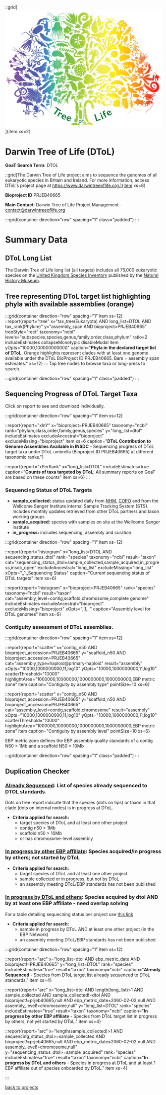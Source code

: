 ::grid[![GoaT](/static/images/tol_logo_words.png)]{item xs=2}

# Darwin Tree of Life (DToL)
**GoaT Search Term:** DTOL

::grid[The Darwin Tree of Life project aims to sequence the genomes of all eukaryotic species in Britain and Ireland. For more information, access DToL's project page at https://www.darwintreeoflife.org.]{item xs=8}

**Bioproject ID** PRJEB40665

**Main Contact**: Darwin Tree of Life Project Management - contact@darwintreeoflife.org

:::grid{container direction="row" spacing="1" class="padded"}
:::

# Summary Data
## DToL Long List

The Darwin Tree of Life long list (all targets) includes all 75,000 eukaryotic species on the [United Kingdom Species Inventory](https://www.gbif.org/dataset/dbaa27eb-29e7-4cbb-8eab-3f689cfce116) published by the [Natural History Museum](https://www.nhm.ac.uk/our-science/data/uk-species.html).

## Tree representing DToL target list highlighting phyla with available assemblies (orange)

:::grid{container direction="row" spacing="1" item xs=12}
::report{report="tree" x="tax_tree(Eukaryota) AND long_list=DTOL AND tax_rank(Phylum)" y="assembly_span AND bioproject=PRJEB40665" treeStyle="rect" taxonomy="ncbi" levels="subspecies,species,genus,family,order,class,phylum" ratio=2 includeEstimates collapseMonotypic disableModal item yOpts="10000,100000000000" caption="**Phyla in the declared target list of DToL.** Orange highlights represent clades with at least one genome available under the DToL BioProject ID PRJEB40665. Bars = assembly span estimates." xs=12}
:::
Tap tree nodes to browse taxa or long-press to search.

:::grid{container direction="row" spacing="1" class="padded"}
:::

## Sequencing Progress of DToL Target Taxa

Click on report to see and download individually.

:::grid{container direction="row" spacing="1" item xs=12}

::report{report="xInY" x="bioproject=PRJEB40665" taxonomy="ncbi" rank="phylum,class,order,family,genus,species" y="long_list=dtol" includeEstimates excludeAncestral="bioproject" excludeMissing="bioproject" item xs=6 caption="**DToL Contribution to Genome Assemblies Available in INSDC**  - Sequencing progress of DToL target taxa under DToL umbrella (Bioproject ID PRJEB40665)  at different taxonomic ranks."}

::report{report="xPerRank" x="long_list=DTOL" includeEstimates=true caption="**Counts of taxa targeted by DToL**: All summary reports on GoaT are based on these counts" item xs=6}
:::

### Sequencing Status of DToL Targets

* **sample_collected:** status updated daily from [NHM](https://data.nhm.ac.uk/), [COPO](https://copo-project.org) and from the Wellcome Sanger Institute internal Sample Tracking System (STS). Includes monthly updates retrieved from other DToL partners and taxon working groups
* **sample_acquired:** species with samples on site at the Wellcome Sanger Institute
* **in_progress:** includes sequencing, assembly and curation

:::grid{container direction="row" spacing="1" item xs=12}

::report{report="histogram" x="long_list=DTOL AND sequencing_status_dtol" rank="species" taxonomy="ncbi" result="taxon" cat="sequencing_status_dtol=sample_collected,sample_acquired,in_progress,insdc_open" excludeAncestral="long_list" excludeMissing="long_list" xOpts=",,1,,Sequencing Status" caption="Current sequencing status of DToL targets" item xs=6}

::report{report="histogram" x="bioproject=PRJEB40665" rank="species" taxonomy="ncbi" result="taxon" cat="assembly_level=contig,scaffold,chromosome,complete genome" includeEstimates excludeAncestral="bioproject" excludeMissing="bioproject" xOpts=",,1,, " caption="Assembly level for DToL genomes" item xs=6}

### Contiguity assessment of DToL assemblies. 

:::grid{container direction="row" spacing="1" item xs=12}

::report{report="scatter" x="contig_n50 AND bioproject_accession=PRJEB40665" y="scaffold_n50 AND bioproject_accession=PRJEB40665" cat="assembly_type=haploid@primary-haploid" result="assembly" xOpts="10000,1000000000,11,log10" yOpts="10000,1000000000,11,log10" scatterThreshold="10000" highlightArea="1000000,10000000,1000000000,1000000000,EBP metric zone" item caption="Contiguity by assembly type" pointSize=10 xs=6}

::report{report="scatter" x="contig_n50 AND bioproject_accession=PRJEB40665" y="scaffold_n50 AND bioproject_accession=PRJEB40665" cat="assembly_level=contig,scaffold,chromosome" result="assembly" xOpts="10000,1000000000,11,log10" yOpts="10000,1000000000,11,log10" scatterThreshold="10000" highlightArea="1000000,10000000,1000000000,1000000000,EBP metric zone" item caption="Contiguity by assembly level" pointSize=10 xs=6}

EBP metric zone defines the EBP assembly quality standards of a contig N50 > 1Mb and a scaffold N50 > 10Mb


:::grid{container direction="row" spacing="1" class="padded"}
:::

## Duplication Checker

### [Already Sequenced](https://goat.genomehubs.org/search?query=long_list%20%3D%20dtol%20AND%20bioproject%20%21%3D%20prjeb40665%20AND%20tax_rank%28species%29%20AND%20ebp_metric_date&result=taxon&includeEstimates=true&summaryValues=count&taxonomy=ncbi&size=10&offset=0&fields=assembly_level%2Cassembly_span%2Cbioproject%2Csequencing_status%2Csequencing_status_dtol%2Clong_list&names=&ranks=&report=tree&cat=sequencing_status_dtol&collapseMonotypic=true&treeStyle=rect&treeThreshold=2000&pointSize=15#long_list%20%3D%20dtol%20AND%20bioproject%20!%3D%20prjeb40665%20AND%20tax_rank(species)%20AND%20ebp_metric_date): List of species already sequenced to DTOL standards. 
Dots on tree report indicate that the species (dots on tips) or taxon in that clade (dots on internal nodes) is in progress at DToL.
- **Criteria applied for search:**
  - target species of DToL and at least one other project
  - contig n50 > 1Mb
  - scaffold n50 > 10Mb
  - or has chromosome-level assembly


### [In progress by other EBP affiliate](https://goat.genomehubs.org/search?query=long_list%3Ddtol%20AND%20length%28long_list%29%3E1%20AND%20sample_collected%20AND%20sample_collected%21%3Ddtol%20AND%20bioproject%21%3Dprjeb40665%2Cnull%20AND%20ebp_metric_date%3D2060-02-02%2Cnull%20AND%20assembly_level%21%3Dchromosome%2Cnull%20AND%20tax_rank%28species%29&result=taxon&includeEstimates=true&summaryValues=count&taxonomy=ncbi&size=25&offset=0&fields=sample_collected%2Csample_acquired%2Cin_progress%2Copen%2Cinsdc_open%2Csequencing_status%2Csequencing_status_dtol%2Clong_list&names=&ranks=&report=arc&cat=sequencing_status_dtol&collapseMonotypic=true&treeStyle=rect&treeThreshold=2000&pointSize=15&y=long_list%3Ddtol&rank=species#long_list%3Ddtol%20AND%20length(long_list)%3E1%20AND%20sample_collected%20AND%20sample_collected!%3Ddtol%20AND%20bioproject!%3Dprjeb40665%2Cnull%20AND%20ebp_metric_date%3D2060-02-02%2Cnull%20AND%20assembly_level!%3Dchromosome%2Cnull%20AND%20tax_rank(species)): Species acquired/in progress by others; not started by DToL
- **Criteria applied for search:**
  - target species of DToL and at least one other project
  - sample collected or in progress, but not by DToL
  - an assembly meeting DToL/EBP standards has not been published

### [In progress by DToL and others](https://goat.genomehubs.org/search?query=length%28sample_collected%29%3E1%20AND%20sequencing_status_dtol%3E%3Dsample_collected%20AND%20bioproject%21%3Dprjeb40665%2Cnull%20AND%20ebp_metric_date%3D2060-02-02%2Cnull%20AND%20assembly_level%21%3Dchromosome%2Cnull%20AND%20tax_rank%28species%29&result=taxon&includeEstimates=true&summaryValues=count&taxonomy=ncbi&size=25&offset=0&fields=sequencing_status%2Csequencing_status_africabp%2Csequencing_status_ag100pest%2Csequencing_status_agi%2Csequencing_status_arg%2Csequencing_status_asg%2Csequencing_status_b10k%2Csequencing_status_canbp%2Csequencing_status_cbp%2Csequencing_status_ccgp%2Csequencing_status_cfgp%2Csequencing_status_dtol%2Csequencing_status_ebpn%2Csequencing_status_endemixit%2Csequencing_status_erga%2Csequencing_status_eurofish%2Csequencing_status_gaga%2Csequencing_status_gap%2Csequencing_status_gbr%2Csequencing_status_giga%2Csequencing_status_i5k%2Csequencing_status_ilebp%2Csequencing_status_1kfg%2Csequencing_status_loewe-tbg%2Csequencing_status_metainvert%2Csequencing_status_ogg%2Csequencing_status_omg%2Csequencing_status_other%2Csequencing_status_pgp%2Csequencing_status_prgp%2Csequencing_status_squalomix%2Csequencing_status_tsi%2Csequencing_status_vgp%2Csequencing_status_zoonomia%2Clong_list&names=&ranks=&report=arc&cat=sequencing_status_dtol&collapseMonotypic=true&treeStyle=rect&treeThreshold=2000&pointSize=15&y=sequencing_status_dtol%3E%3Dsample_acquired&rank=species#length(sample_collected)%3E1%20AND%20sequencing_status_dtol%3E=sample_collected%20AND%20bioproject!=prjeb40665,null%20AND%20ebp_metric_date=2060-02-02,null%20AND%20assembly_level!=chromosome,null%20AND%20tax_rank(species)): Species acquired by dtol AND by at least one EBP affiliate - need overlap solving
For a table detailing sequecning status per project use [this link](https://goat.genomehubs.org/search?query=length%28sample_collected%29%3E1%20AND%20sequencing_status_dtol%3E%3Dsample_collected%20AND%20bioproject%21%3Dprjeb40665%2Cnull%20AND%20ebp_metric_date%3D2060-02-02%2Cnull%20AND%20assembly_level%21%3Dchromosome%2Cnull%20AND%20tax_rank%28species%29&result=taxon&includeEstimates=true&summaryValues=count&taxonomy=ncbi&size=25&offset=0&fields=sequencing_status%2Csequencing_status_africabp%2Csequencing_status_ag100pest%2Csequencing_status_agi%2Csequencing_status_arg%2Csequencing_status_asg%2Csequencing_status_b10k%2Csequencing_status_canbp%2Csequencing_status_cbp%2Csequencing_status_ccgp%2Csequencing_status_cfgp%2Csequencing_status_dtol%2Csequencing_status_ebpn%2Csequencing_status_endemixit%2Csequencing_status_erga%2Csequencing_status_eurofish%2Csequencing_status_gaga%2Csequencing_status_gap%2Csequencing_status_gbr%2Csequencing_status_giga%2Csequencing_status_i5k%2Csequencing_status_ilebp%2Csequencing_status_1kfg%2Csequencing_status_loewe-tbg%2Csequencing_status_metainvert%2Csequencing_status_ogg%2Csequencing_status_omg%2Csequencing_status_other%2Csequencing_status_pgp%2Csequencing_status_prgp%2Csequencing_status_squalomix%2Csequencing_status_tsi%2Csequencing_status_vgp%2Csequencing_status_zoonomia%2Clong_list&names=&ranks=&report=arc&cat=sequencing_status_dtol&collapseMonotypic=true&treeStyle=rect&treeThreshold=2000&pointSize=15&y=sequencing_status_dtol%3E%3Dsample_acquired&rank=species#length(sample_collected)%3E1%20AND%20sequencing_status_dtol%3E=sample_collected%20AND%20bioproject!=prjeb40665,null%20AND%20ebp_metric_date=2060-02-02,null%20AND%20assembly_level!=chromosome,null%20AND%20tax_rank(species)) 
- **Criteria applied for search:**
  - sample in progress by DToL AND at least one other project (in the EBP Network)
  - an assembly meeting DToL/EBP standards has not been published
  
:::grid{container direction="row" spacing="1" item xs=12}

::report{report="arc" x="long_list=dtol AND ebp_metric_date AND bioproject!=PRJEB40665" y="long_list=DTOL" rank="species" includeEstimates="true" result="taxon" taxonomy="ncbi" caption="**Already Sequenced** - Species from DToL target list already sequenced to DToL standards." item xs=4} 

::report{report="arc" x="long_list=dtol AND length(long_list)>1 AND sample_collected AND sample_collected!=dtol AND bioproject!=prjeb40665,null AND ebp_metric_date=2060-02-02,null AND assembly_level!=chromosome,null" y="long_list=DTOL" rank="species" includeEstimates="true" result="taxon" taxonomy="ncbi" caption="**In progress by other EBP affiliate** - Species from DToL target list in progress by others, not yet started by DToL." item xs=4}

::report{report="arc" x="length(sample_collected)>1 AND sequencing_status_dtol>=sample_collected AND bioproject!=prjeb40665,null AND ebp_metric_date=2060-02-02,null AND assembly_level!=chromosome,null" y="sequencing_status_dtol>=sample_acquired" rank="species" includeEstimates="true" result="taxon" taxonomy="ncbi" caption="**In progress by DToL and others** - Species in progress at DToL and at least 1 EBP affiliate out of species onboarded by DToL." item xs=4} 

:::

[back to projects](/projects)

